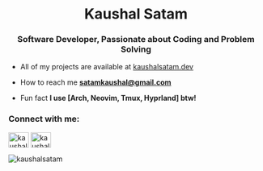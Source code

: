 <h1 align="center">Kaushal Satam</h1>
<h3 align="center">Software Developer, Passionate about Coding and Problem Solving</h3>

-  All of my projects are available at [kaushalsatam.dev](kaushalsatam.dev)

-  How to reach me **satamkaushal@gmail.com**

-  Fun fact **I use [Arch, Neovim, Tmux, Hyprland] btw!**

<h3 align="left">Connect with me:</h3>
<p align="left">
<a href="https://linkedin.com/in/kaushalsatam" target="blank"><img align="center" src="https://raw.githubusercontent.com/rahuldkjain/github-profile-readme-generator/master/src/images/icons/Social/linked-in-alt.svg" alt="kaushalsatam" height="30" width="40" /></a>
<a href="https://www.leetcode.com/kaushalsatam" target="blank"><img align="center" src="https://raw.githubusercontent.com/rahuldkjain/github-profile-readme-generator/master/src/images/icons/Social/leet-code.svg" alt="kaushalsatam" height="30" width="40" /></a>
</p>

<p><img align="center" src="https://github-readme-stats.vercel.app/api/top-langs?username=kaushalsatam&show_icons=true&locale=en&layout=compact" alt="kaushalsatam" /></p>

